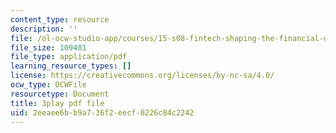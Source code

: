 ```yaml
---
content_type: resource
description: ''
file: /ol-ocw-studio-app/courses/15-s08-fintech-shaping-the-financial-world-spring-2020/2eeaee6bb9a736f2eecf0226c84c2242_OUAMdi281mQ.pdf
file_size: 109481
file_type: application/pdf
learning_resource_types: []
license: https://creativecommons.org/licenses/by-nc-sa/4.0/
ocw_type: OCWFile
resourcetype: Document
title: 3play pdf file
uid: 2eeaee6b-b9a7-36f2-eecf-0226c84c2242
---
```

